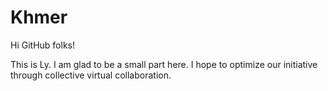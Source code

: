 # Khmer

Hi GitHub folks!

This is Ly. I am glad to be a small part here.
I hope to optimize our initiative through collective virtual collaboration.
